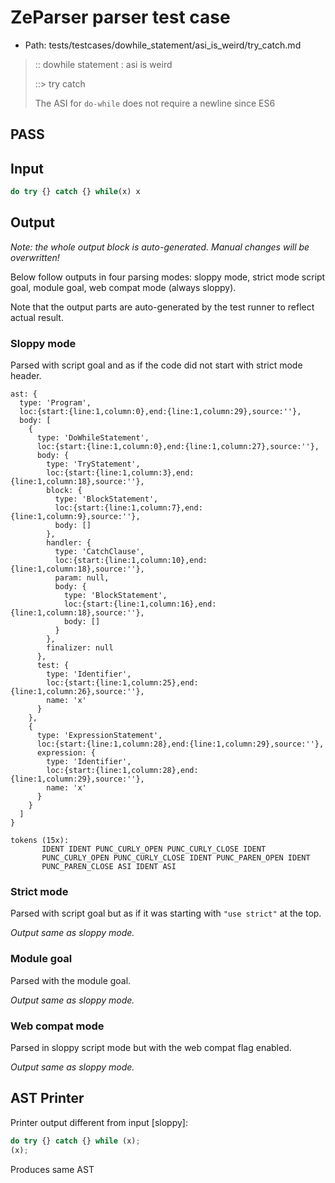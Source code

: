 # ZeParser parser test case

- Path: tests/testcases/dowhile_statement/asi_is_weird/try_catch.md

> :: dowhile statement : asi is weird
>
> ::> try catch
>
> The ASI for `do-while` does not require a newline since ES6

## PASS

## Input

`````js
do try {} catch {} while(x) x
`````

## Output

_Note: the whole output block is auto-generated. Manual changes will be overwritten!_

Below follow outputs in four parsing modes: sloppy mode, strict mode script goal, module goal, web compat mode (always sloppy).

Note that the output parts are auto-generated by the test runner to reflect actual result.

### Sloppy mode

Parsed with script goal and as if the code did not start with strict mode header.

`````
ast: {
  type: 'Program',
  loc:{start:{line:1,column:0},end:{line:1,column:29},source:''},
  body: [
    {
      type: 'DoWhileStatement',
      loc:{start:{line:1,column:0},end:{line:1,column:27},source:''},
      body: {
        type: 'TryStatement',
        loc:{start:{line:1,column:3},end:{line:1,column:18},source:''},
        block: {
          type: 'BlockStatement',
          loc:{start:{line:1,column:7},end:{line:1,column:9},source:''},
          body: []
        },
        handler: {
          type: 'CatchClause',
          loc:{start:{line:1,column:10},end:{line:1,column:18},source:''},
          param: null,
          body: {
            type: 'BlockStatement',
            loc:{start:{line:1,column:16},end:{line:1,column:18},source:''},
            body: []
          }
        },
        finalizer: null
      },
      test: {
        type: 'Identifier',
        loc:{start:{line:1,column:25},end:{line:1,column:26},source:''},
        name: 'x'
      }
    },
    {
      type: 'ExpressionStatement',
      loc:{start:{line:1,column:28},end:{line:1,column:29},source:''},
      expression: {
        type: 'Identifier',
        loc:{start:{line:1,column:28},end:{line:1,column:29},source:''},
        name: 'x'
      }
    }
  ]
}

tokens (15x):
       IDENT IDENT PUNC_CURLY_OPEN PUNC_CURLY_CLOSE IDENT
       PUNC_CURLY_OPEN PUNC_CURLY_CLOSE IDENT PUNC_PAREN_OPEN IDENT
       PUNC_PAREN_CLOSE ASI IDENT ASI
`````

### Strict mode

Parsed with script goal but as if it was starting with `"use strict"` at the top.

_Output same as sloppy mode._

### Module goal

Parsed with the module goal.

_Output same as sloppy mode._

### Web compat mode

Parsed in sloppy script mode but with the web compat flag enabled.

_Output same as sloppy mode._

## AST Printer

Printer output different from input [sloppy]:

````js
do try {} catch {} while (x);
(x);
````

Produces same AST

